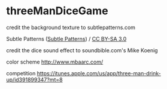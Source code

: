 threeManDiceGame
================

credit the background texture to subtlepatterns.com
<div xmlns:cc="http://creativecommons.org/ns#" xmlns:dct="http://purl.org/dc/terms/" about="http://subtlepatterns.com/tag/dark/page/7/"><span property="dct:title">Subtle Patterns</span> (<a rel="cc:attributionURL" property="cc:attributionName" href="http://subtlepatterns.com">Subtle Patterns</a>) / <a rel="license" href="http://creativecommons.org/licenses/by-sa/3.0/">CC BY-SA 3.0</a></div>

credit the dice sound effect to soundbible.com's Mike Koenig

color scheme
http://www.mbaarc.com/

competition
https://itunes.apple.com/us/app/three-man-drink-up/id391899347?mt=8
